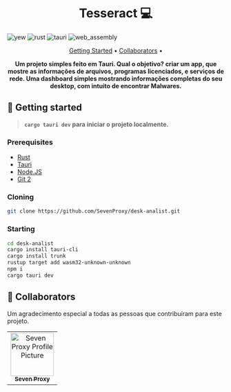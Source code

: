 [RUST_BADGE]: https://img.shields.io/badge/rust-D4FAFF?style=for-the-badge&logo=rust
[YEW_BADGE]: https://img.shields.io/badge/yew-005CFE?style=for-the-badge&logo=rust
[WEB_ASSEMBLY]: https://img.shields.io/badge/webassembly-005CFE?style=for-the-badge&logo=webassembly
[TAURI_BADGE]: https://img.shields.io/badge/tauri-005CFE?style=for-the-badge&logo=tauri


<h1 align="center" style="font-weight: bold;">Tesseract 💻</h1>

![yew][YEW_BADGE]
![rust][RUST_BADGE]
![tauri][TAURI_BADGE]
![web_assembly][WEB_ASSEMBLY]

<p align="center">
 <a href="#started">Getting Started</a> • 
 <a href="#colab">Collaborators</a> •
</p>

<p align="center">
  <b>Um projeto simples feito em Tauri. Qual o objetivo? criar um app, que mostre as informações de arquivos, programas licenciados, e serviços de rede. Uma dashboard simples mostrando informações completas do seu desktop, com intuito de encontrar Malwares.</b>
</p>

<h2 id="started">🚀 Getting started</h2>

> **`cargo tauri dev` para iniciar o projeto localmente.**

<h3>Prerequisites</h3>

- [Rust](https://www.rust-lang.org/pt-BR)
- [Tauri](https://v2.tauri.app/)
- [Node.JS](https://nodejs.org/pt)
- [Git 2](https://github.com)

<h3>Cloning</h3>

```bash
git clone https://github.com/SevenProxy/desk-analist.git
```


<h3>Starting</h3>

```bash
cd desk-analist
cargo install tauri-cli
cargo install trunk
rustup target add wasm32-unknown-unknown
npm i
cargo tauri dev
``````

<h2 id="colab">🤝 Collaborators</h2>

Um agradecimento especial a todas as pessoas que contribuíram para este projeto.

<table>
  <tr>
    <td align="center">
      <a href="#">
        <img src="https://avatars.githubusercontent.com/u/92277920?v=4" width="100px;" alt="Seven Proxy Profile Picture"/><br>
        <sub>
          <b>Seven Proxy</b>
        </sub>
      </a>
    </td>
  </tr>
</table>